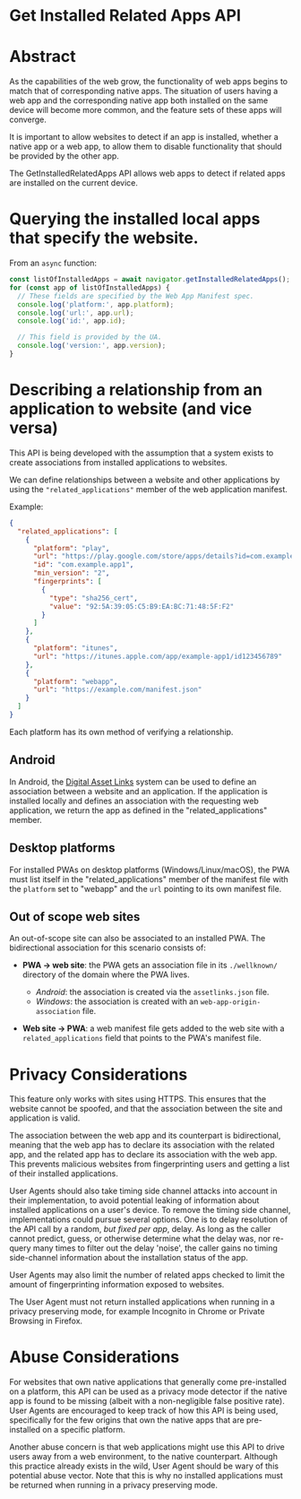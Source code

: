 # Get Installed Related Apps API

# Abstract
As the capabilities of the web grow, the functionality of web apps begins to
match that of corresponding native apps. The situation of users having a web
app and the corresponding native app both installed on the same device will
become more common, and the feature sets of these apps will converge.

It is important to allow websites to detect if an app is installed, whether a
native app or a web app, to allow them to disable functionality that should be
provided by the other app.

The GetInstalledRelatedApps API allows web apps to detect if related apps are
installed on the current device.

# Querying the installed local apps that specify the website.

From an `async` function:

```js
const listOfInstalledApps = await navigator.getInstalledRelatedApps();
for (const app of listOfInstalledApps) {
  // These fields are specified by the Web App Manifest spec.
  console.log('platform:', app.platform);
  console.log('url:', app.url);
  console.log('id:', app.id);

  // This field is provided by the UA.
  console.log('version:', app.version);
}
```

# Describing a relationship from an application to website (and vice versa)
This API is being developed with the assumption that a system exists to create
associations from installed applications to websites.

We can define relationships between a website and other applications by
using the `"related_applications"` member of the web application manifest.

Example:
```json
{
  "related_applications": [
    {
      "platform": "play",
      "url": "https://play.google.com/store/apps/details?id=com.example.app1",
      "id": "com.example.app1",
      "min_version": "2",
      "fingerprints": [
        {
          "type": "sha256_cert",
          "value": "92:5A:39:05:C5:B9:EA:BC:71:48:5F:F2"
        }
      ]
    },
    {
      "platform": "itunes",
      "url": "https://itunes.apple.com/app/example-app1/id123456789"
    },
    {
      "platform": "webapp",
      "url": "https://example.com/manifest.json"
    }
  ]
}
```
Each platform has its own method of verifying a relationship. 

## Android

In Android, the
[Digital Asset Links](https://developers.google.com/digital-asset-links/v1/create-statement)
system can be used to define an association between a website and an application.
If the application is installed locally and defines an association with the
requesting web application, we return the app as defined in the
"related_applications" member.

## Desktop platforms

For installed PWAs on desktop platforms (Windows/Linux/macOS), the PWA must list itself in the "related_applications" member of the manifest file with the `platform` set to "webapp" and the `url` pointing to its own manifest file.

## Out of scope web sites

An out-of-scope site can also be associated to an installed PWA. The bidirectional association for this scenario consists of:
* **PWA -> web site**: the PWA gets an association file in its `./wellknown/` directory of the domain where the PWA lives.
    * *Android*: the association is created via the `assetlinks.json` file.
    * *Windows*: the association is created with an `web-app-origin-association` file. 

* **Web site -> PWA**: a web manifest file gets added to the web site with a `related_applications` field that points to the PWA's manifest file.

# Privacy Considerations
This feature only works with sites using HTTPS. This ensures that the website
cannot be spoofed, and that the association between the site and application is
valid.

The association between the web app and its counterpart is bidirectional,
meaning that the web app has to declare its association with the related app,
and the related app has to declare its association with the web app. This
prevents malicious websites from fingerprinting users and getting a list of
their installed applications.

User Agents should also take timing side channel attacks into account in their
implementation, to avoid potential leaking of information about installed
applications on a user's device. To remove the timing side channel,
implementations could pursue several options. One is to delay resolution of the
API call by a random, *but fixed per app*, delay. As long as the caller cannot
predict, guess, or otherwise determine what the delay was, nor re-query many
times to filter out the delay 'noise', the caller gains no timing side-channel
information about the installation status of the app.

User Agents may also limit the number of related apps checked to limit the
amount of fingerprinting information exposed to websites.

The User Agent must not return installed applications when running in a privacy
preserving mode, for example Incognito in Chrome or Private Browsing in Firefox.

# Abuse Considerations
For websites that own native applications that generally come pre-installed on
a platform, this API can be used as a privacy mode detector if the native app
is found to be missing (albeit with a non-negligible false positive rate).
User Agents are encouraged to keep track of how this API is being used,
specifically for the few origins that own the native apps that are
pre-installed on a specific platform.

Another abuse concern is that web applications might use this API to drive
users away from a web environment, to the native counterpart. Although this
practice already exists in the wild, User Agent should be wary of this
potential abuse vector. Note that this is why no installed applications must be
returned when running in a privacy preserving mode.
